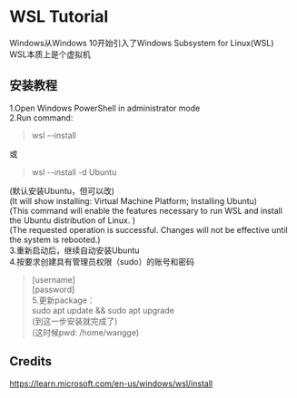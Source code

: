 # WSL Tutorial
Windows从Windows 10开始引入了Windows Subsystem for Linux(WSL)  
WSL本质上是个虚拟机  

## 安装教程
1.Open Windows PowerShell in administrator mode  
2.Run command:  
> wsl --install  

或  
> wsl --install -d Ubuntu  

(默认安装Ubuntu，但可以改)  
(It will show installing: Virtual Machine Platform; Installing Ubuntu)  
(This command will enable the features necessary to run WSL and install the Ubuntu distribution of Linux. )  
(The requested operation is successful. Changes will not be effective until the system is rebooted.)  
3.重新启动后，继续自动安装Ubuntu  
4.按要求创建具有管理员权限（sudo）的账号和密码  
> [username]  
> [password]  
5.更新package：  
sudo apt update && sudo apt upgrade  
(到这一步安装就完成了)  
(这时候pwd: /home/wangge)  



## Credits
https://learn.microsoft.com/en-us/windows/wsl/install  








